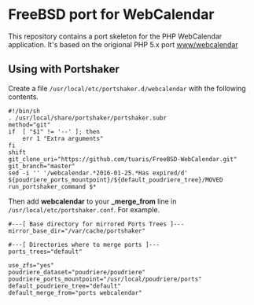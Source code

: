 # FreeBSD port for WebCalendar

This repository contains a port skeleton for the PHP WebCalendar application.  It's based on the origional PHP 5.x
port [www/webcalendar](https://www.freshports.org/www/webcalendar)

## Using with Portshaker

Create a file `/usr/local/etc/portshaker.d/webcalendar` with the following contents.
```
#!/bin/sh
. /usr/local/share/portshaker/portshaker.subr
method="git"
if	[ "$1" != '--' ]; then
	err 1 "Extra arguments"
fi
shift
git_clone_uri="https://github.com/tuaris/FreeBSD-WebCalendar.git"
git_branch="master"
sed -i '' '/webcalendar.*2016-01-25.*Has expired/d' ${poudriere_ports_mountpoint}/${default_poudriere_tree}/MOVED
run_portshaker_command $*
```

Then add **webcalendar** to your **_merge_from** line in `/usr/local/etc/portshaker.conf`.  For example.

```
#---[ Base directory for mirrored Ports Trees ]---
mirror_base_dir="/var/cache/portshaker"

#---[ Directories where to merge ports ]---
ports_trees="default"

use_zfs="yes"
poudriere_dataset="poudriere/poudriere"
poudriere_ports_mountpoint="/usr/local/poudriere/ports"
default_poudriere_tree="default"
default_merge_from="ports webcalendar"
```
